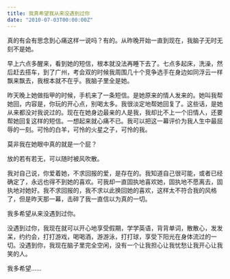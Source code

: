 ```yaml
---
title: 我真希望我从来没遇到过你
date: "2010-07-03T00:00:00Z"
---
```


真的有会有思念到心痛这样一说吗？有的。从昨晚开始一直到现在，我脑子无时无刻不是她。

早上六点多醒来，看到她的短信，根本就没法再睡下去了。七点多起床，洗澡，然后赶去搭车，到了广州，考会双的时候我周围几十个竞争选手在身边如同浮云一样飘来飘去，我根本就不在乎。我脑子里全是她。

昨天晚上她做指甲的时候，手机来了一条短信。是她原来的情人发来的。她叫我帮她回，内容是，你玩的开心点，别喝太多。我很淡定地帮她回复了。这些话，是她从来都没对我说过的。现在在她身边最亲的人是我，我却比不上一个旧情人，还要帮她回复这样的短信。一想起来就心痛不已。我可以把这一幕评价为我人生中最屈辱的一刻。可怜的白羊，可怜的火星之子，可怜的我。

莫非我在她眼中真的就是一个屁？

放的若有若无，可以随时被风吹散。

我对自己说，你爱着她，不求回报的爱，是存在的。我知道自己很可能，或者已经确定了，永远也得不到她的喜欢。可我却一直固执地喜欢她，固执地不愿离去，固执地对她好。我不求回报的，我不求以此换回她的喜欢，这样太不符合我的风格了，但是昨天那一幕，击碎了我一直信以为真的一切。

我多希望从来没遇到过你。

没遇到过你，我现在就可以开心地享受假期，学学英语，背背单词，散散心，发发呆，约约会，打打游戏，喝喝酒，游游泳，打打球，享受下阳光在身体流过的一切。没遇到你，我现在脑子里完全空闲，没有一个让我担心让我忧愁让我开心让我笑的人。

我多希望……
